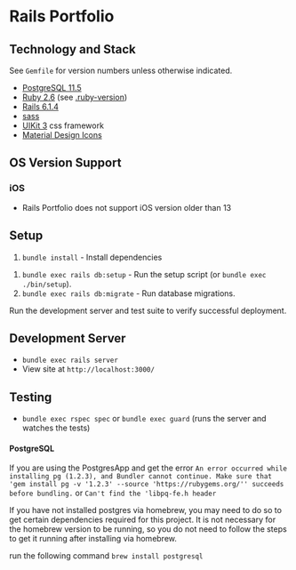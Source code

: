# Rails Portfolio

## Technology and Stack
See `Gemfile` for version numbers unless otherwise indicated.

- [PostgreSQL 11.5](https://www.postgresql.org/docs/current/static/release-11-5.html)
- [Ruby 2.6](https://www.ruby-lang.org) (see [.ruby-version](./.ruby-version))
- [Rails 6.1.4](https://guides.rubyonrails.org/v6.1/)
- [sass](http://sass-lang.com/documentation/file.SASS_REFERENCE.html)
- [UIKit 3](https://getuikit.com/docs) css framework
- [Material Design Icons](https://material.io/resources/icons/)

<!-- ## Testing
- [rspec](http://rspec.info/documentation/)
- [capybara](https://github.com/teamcapybara/capybara)
- [factory_bot_rails](https://github.com/thoughtbot/factory_bot_rails)
- [faker](https://github.com/stympy/faker)
- [guard](https://github.com/guard/guard) -->


## OS Version Support

### iOS
- Rails Portfolio does not support iOS version older than 13

## Setup
1. `bundle install` - Install dependencies
<!-- 1. `cp config/application.yml.example config/application.yml` - Edit local config as necessary.
1. `cp config/database.yml.example config/database.yml` - Edit to match your database configuration. -->
1. `bundle exec rails db:setup` - Run the setup script (or `bundle exec ./bin/setup`).
1. `bundle exec rails db:migrate` - Run database migrations.

Run the development server and test suite to verify successful deployment.

## Development Server
- `bundle exec rails server`
- View site at `http://localhost:3000/`

## Testing
- `bundle exec rspec spec` or `bundle exec guard` (runs the server and watches the tests)

#### PostgreSQL

If you are using the PostgresApp and get the error `An error occurred while installing pg (1.2.3), and Bundler cannot continue.
Make sure that 'gem install pg -v '1.2.3' --source 'https://rubygems.org/'' succeeds before bundling.` or `Can't find the 'libpq-fe.h header`

If you have not installed postgres via homebrew, you may need to do so to get certain dependencies required for this project. It is not necessary for the homebrew version to be running, so you do not need to follow the steps to get it running after installing via homebrew.

run the following command
`brew install postgresql`
